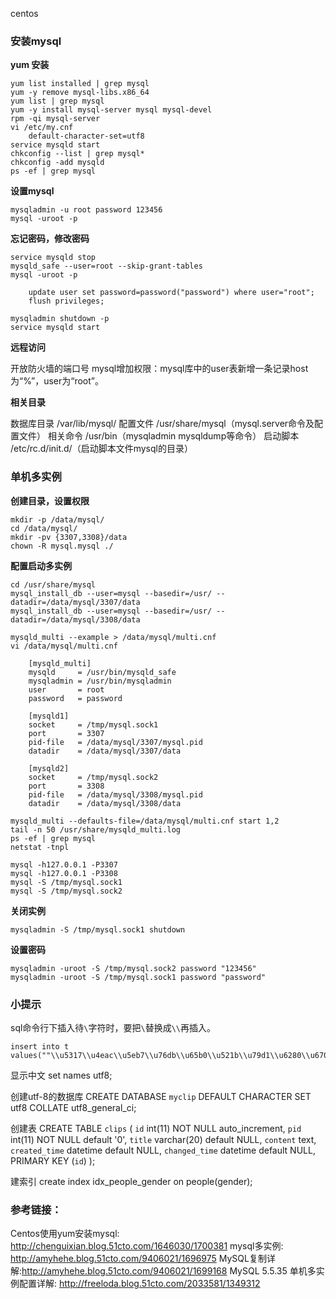 centos

### 安装mysql

**yum 安装**

    yum list installed | grep mysql
    yum -y remove mysql-libs.x86_64
    yum list | grep mysql
    yum -y install mysql-server mysql mysql-devel
    rpm -qi mysql-server
    vi /etc/my.cnf
        default-character-set=utf8
    service mysqld start
    chkconfig --list | grep mysql*
    chkconfig -add mysqld
    ps -ef | grep mysql

**设置mysql**

    mysqladmin -u root password 123456
    mysql -uroot -p

**忘记密码，修改密码**

    service mysqld stop
    mysqld_safe --user=root --skip-grant-tables
    mysql -uroot -p

        update user set password=password("password") where user="root";
        flush privileges; 

    mysqladmin shutdown -p
    service mysqld start

**远程访问**

开放防火墙的端口号
mysql增加权限：mysql库中的user表新增一条记录host为“%”，user为“root”。

**相关目录**

数据库目录
/var/lib/mysql/
配置文件
/usr/share/mysql（mysql.server命令及配置文件）
相关命令
/usr/bin（mysqladmin mysqldump等命令）
启动脚本
/etc/rc.d/init.d/（启动脚本文件mysql的目录）

### 单机多实例

**创建目录，设置权限**

    mkdir -p /data/mysql/
    cd /data/mysql/
    mkdir -pv {3307,3308}/data
    chown -R mysql.mysql ./

**配置启动多实例**

    cd /usr/share/mysql
    mysql_install_db --user=mysql --basedir=/usr/ --datadir=/data/mysql/3307/data
    mysql_install_db --user=mysql --basedir=/usr/ --datadir=/data/mysql/3308/data

    mysqld_multi --example > /data/mysql/multi.cnf
    vi /data/mysql/multi.cnf

        [mysqld_multi]
        mysqld     = /usr/bin/mysqld_safe
        mysqladmin = /usr/bin/mysqladmin
        user       = root 
        password   = password 

        [mysqld1]
        socket     = /tmp/mysql.sock1
        port       = 3307
        pid-file   = /data/mysql/3307/mysql.pid
        datadir    = /data/mysql/3307/data

        [mysqld2]
        socket     = /tmp/mysql.sock2
        port       = 3308
        pid-file   = /data/mysql/3308/mysql.pid
        datadir    = /data/mysql/3308/data

    mysqld_multi --defaults-file=/data/mysql/multi.cnf start 1,2
    tail -n 50 /usr/share/mysqld_multi.log
    ps -ef | grep mysql
    netstat -tnpl

    mysql -h127.0.0.1 -P3307
    mysql -h127.0.0.1 -P3308
    mysql -S /tmp/mysql.sock1
    mysql -S /tmp/mysql.sock2

**关闭实例**

    mysqladmin -S /tmp/mysql.sock1 shutdown

**设置密码**

    mysqladmin -uroot -S /tmp/mysql.sock2 password "123456"
    mysqladmin -uroot -S /tmp/mysql.sock1 password "password"

### 小提示

sql命令行下插入待`\`字符时，要把`\`替换成`\\`再插入。

    insert into t values(""\\u5317\\u4eac\\u5eb7\\u76db\\u65b0\\u521b\\u79d1\\u6280\\u6709\\u9650\\u516c\\u53f8"");

显示中文
set names utf8;

创建utf-8的数据库
CREATE DATABASE `myclip` DEFAULT CHARACTER SET utf8 COLLATE utf8_general_ci;

创建表
CREATE TABLE `clips` (
`id` int(11) NOT NULL auto_increment,
`pid` int(11) NOT NULL default '0',
`title` varchar(20) default NULL,
`content` text,
`created_time` datetime default NULL,
`changed_time` datetime default NULL,
PRIMARY KEY (`id`)
);

建索引
create index idx_people_gender on people(gender);


### 参考链接：

Centos使用yum安装mysql: http://chenguixian.blog.51cto.com/1646030/1700381
mysql多实例: http://amyhehe.blog.51cto.com/9406021/1696975
MySQL复制详解:http://amyhehe.blog.51cto.com/9406021/1699168
MySQL 5.5.35 单机多实例配置详解: http://freeloda.blog.51cto.com/2033581/1349312

